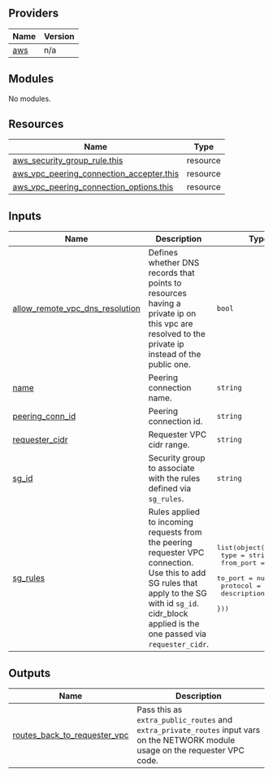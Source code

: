## Providers

| Name | Version |
|------|---------|
| <a name="provider_aws"></a> [aws](#provider\_aws) | n/a |

## Modules

No modules.

## Resources

| Name | Type |
|------|------|
| [aws_security_group_rule.this](https://registry.terraform.io/providers/hashicorp/aws/latest/docs/resources/security_group_rule) | resource |
| [aws_vpc_peering_connection_accepter.this](https://registry.terraform.io/providers/hashicorp/aws/latest/docs/resources/vpc_peering_connection_accepter) | resource |
| [aws_vpc_peering_connection_options.this](https://registry.terraform.io/providers/hashicorp/aws/latest/docs/resources/vpc_peering_connection_options) | resource |

## Inputs

| Name | Description | Type | Default | Required |
|------|-------------|------|---------|:--------:|
| <a name="input_allow_remote_vpc_dns_resolution"></a> [allow\_remote\_vpc\_dns\_resolution](#input\_allow\_remote\_vpc\_dns\_resolution) | Defines whether DNS records that points to resources having a private ip on this vpc are resolved to the private ip instead of the public one. | `bool` | `true` | no |
| <a name="input_name"></a> [name](#input\_name) | Peering connection name. | `string` | n/a | yes |
| <a name="input_peering_conn_id"></a> [peering\_conn\_id](#input\_peering\_conn\_id) | Peering connection id. | `string` | n/a | yes |
| <a name="input_requester_cidr"></a> [requester\_cidr](#input\_requester\_cidr) | Requester VPC cidr range. | `string` | n/a | yes |
| <a name="input_sg_id"></a> [sg\_id](#input\_sg\_id) | Security group to associate with the rules defined via `sg_rules`. | `string` | n/a | yes |
| <a name="input_sg_rules"></a> [sg\_rules](#input\_sg\_rules) | Rules applied to incoming requests from the peering requester VPC connection. Use this to add SG rules that apply to the SG with id `sg_id`. cidr\_block applied is the one passed via `requester_cidr`. | <pre>list(object({<br>    type        = string<br>    from_port   = number<br>    to_port     = number<br>    protocol    = string<br>    description = string<br>  }))</pre> | `[]` | no |

## Outputs

| Name | Description |
|------|-------------|
| <a name="output_routes_back_to_requester_vpc"></a> [routes\_back\_to\_requester\_vpc](#output\_routes\_back\_to\_requester\_vpc) | Pass this as `extra_public_routes` and `extra_private_routes` input vars on the NETWORK module usage on the requester VPC code. |
<!-- END_TF_DOCS -->
